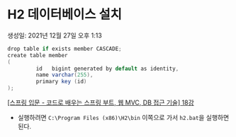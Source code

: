 # H2 데이터베이스 설치

생성일: 2021년 12월 27일 오후 1:13

```java
drop table if exists member CASCADE;
create table member
(
         id   bigint generated by default as identity,
         name varchar(255),
         primary key (id)
);
```

[[스프링 입문 - 코드로 배우는 스프링 부트, 웹 MVC, DB 접근 기술] 18강](https://jungeu1509.github.io/backend/Spring_Introduction_18_Spring_DB_access_technology/)

- 실행하려면 `C:\Program Files (x86)\H2\bin` 이쪽으로 가서 `h2.bat`을 실행하면 된다.